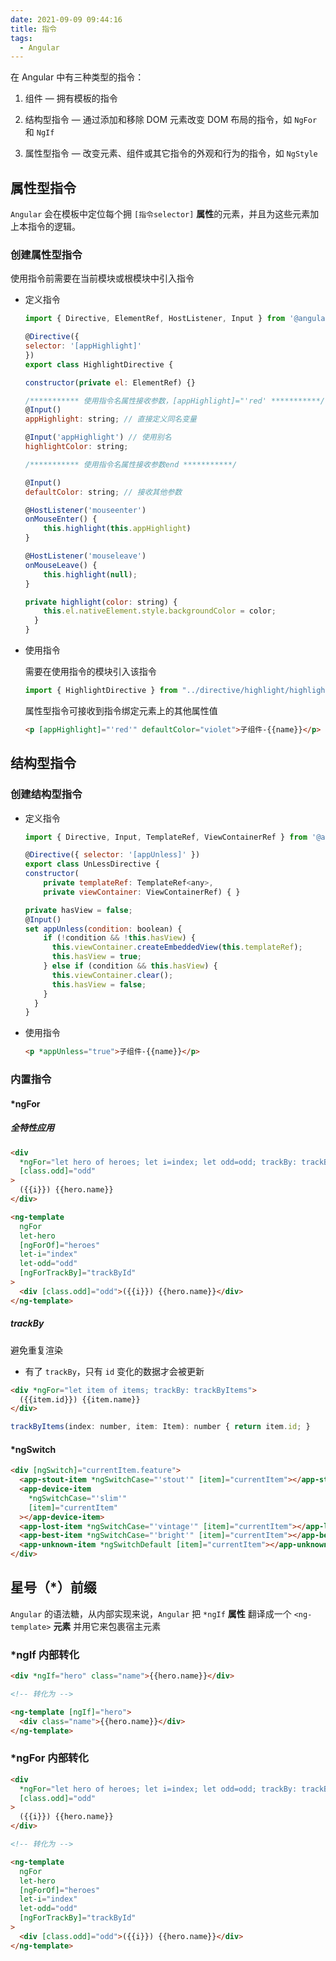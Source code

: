 ```yaml
---
date: 2021-09-09 09:44:16
title: 指令
tags:
  - Angular
---
```


在 Angular 中有三种类型的指令：

1. 组件 — 拥有模板的指令

2. 结构型指令 — 通过添加和移除 DOM 元素改变 DOM 布局的指令，如 `NgFor` 和 `NgIf`

3. 属性型指令 — 改变元素、组件或其它指令的外观和行为的指令，如 `NgStyle`

## 属性型指令

`Angular` 会在模板中定位每个拥 `[指令selector]` **属性**的元素，并且为这些元素加上本指令的逻辑。

### 创建属性型指令

使用指令前需要在当前模块或根模块中引入指令

- 定义指令

  ```js
  import { Directive, ElementRef, HostListener, Input } from '@angular/core';

  @Directive({
  selector: '[appHighlight]'
  })
  export class HighlightDirective {

  constructor(private el: ElementRef) {}

  /*********** 使用指令名属性接收参数，[appHighlight]="'red' ***********/
  @Input()
  appHighlight: string; // 直接定义同名变量

  @Input('appHighlight') // 使用别名
  highlightColor: string;

  /*********** 使用指令名属性接收参数end ***********/

  @Input()
  defaultColor: string; // 接收其他参数

  @HostListener('mouseenter')
  onMouseEnter() {
      this.highlight(this.appHighlight)
  }

  @HostListener('mouseleave')
  onMouseLeave() {
      this.highlight(null);
  }

  private highlight(color: string) {
      this.el.nativeElement.style.backgroundColor = color;
    }
  }

  ```

- 使用指令

  需要在使用指令的模块引入该指令

  ```js
  import { HighlightDirective } from "../directive/highlight/highlight";
  ```

  属性型指令可接收到指令绑定元素上的其他属性值

  ```html
  <p [appHighlight]="'red'" defaultColor="violet">子组件-{{name}}</p>
  ```

## 结构型指令

### 创建结构型指令

- 定义指令

  ```js
  import { Directive, Input, TemplateRef, ViewContainerRef } from '@angular/core';

  @Directive({ selector: '[appUnless]' })
  export class UnLessDirective {
  constructor(
      private templateRef: TemplateRef<any>,
      private viewContainer: ViewContainerRef) { }

  private hasView = false;
  @Input()
  set appUnless(condition: boolean) {
      if (!condition && !this.hasView) {
        this.viewContainer.createEmbeddedView(this.templateRef);
        this.hasView = true;
      } else if (condition && this.hasView) {
        this.viewContainer.clear();
        this.hasView = false;
      }
    }
  }
  ```

- 使用指令

  ```html
  <p *appUnless="true">子组件-{{name}}</p>
  ```

### 内置指令

#### \*ngFor

##### 全特性应用

```html
<div
  *ngFor="let hero of heroes; let i=index; let odd=odd; trackBy: trackById"
  [class.odd]="odd"
>
  ({{i}}) {{hero.name}}
</div>

<ng-template
  ngFor
  let-hero
  [ngForOf]="heroes"
  let-i="index"
  let-odd="odd"
  [ngForTrackBy]="trackById"
>
  <div [class.odd]="odd">({{i}}) {{hero.name}}</div>
</ng-template>
```

##### trackBy

避免重复渲染

- 有了 `trackBy`，只有 `id` 变化的数据才会被更新

```html
<div *ngFor="let item of items; trackBy: trackByItems">
  ({{item.id}}) {{item.name}}
</div>
```

```js
trackByItems(index: number, item: Item): number { return item.id; }
```

#### \*ngSwitch

```html
<div [ngSwitch]="currentItem.feature">
  <app-stout-item *ngSwitchCase="'stout'" [item]="currentItem"></app-stout-item>
  <app-device-item
    *ngSwitchCase="'slim'"
    [item]="currentItem"
  ></app-device-item>
  <app-lost-item *ngSwitchCase="'vintage'" [item]="currentItem"></app-lost-item>
  <app-best-item *ngSwitchCase="'bright'" [item]="currentItem"></app-best-item>
  <app-unknown-item *ngSwitchDefault [item]="currentItem"></app-unknown-item>
</div>
```

## 星号（\*）前缀

`Angular` 的语法糖，从内部实现来说，`Angular` 把 `*ngIf` **属性** 翻译成一个 `<ng-template>` **元素** 并用它来包裹宿主元素

### \*ngIf 内部转化

```html
<div *ngIf="hero" class="name">{{hero.name}}</div>

<!-- 转化为 -->

<ng-template [ngIf]="hero">
  <div class="name">{{hero.name}}</div>
</ng-template>
```

### \*ngFor 内部转化

```html
<div
  *ngFor="let hero of heroes; let i=index; let odd=odd; trackBy: trackById"
  [class.odd]="odd"
>
  ({{i}}) {{hero.name}}
</div>

<!-- 转化为 -->

<ng-template
  ngFor
  let-hero
  [ngForOf]="heroes"
  let-i="index"
  let-odd="odd"
  [ngForTrackBy]="trackById"
>
  <div [class.odd]="odd">({{i}}) {{hero.name}}</div>
</ng-template>
```
